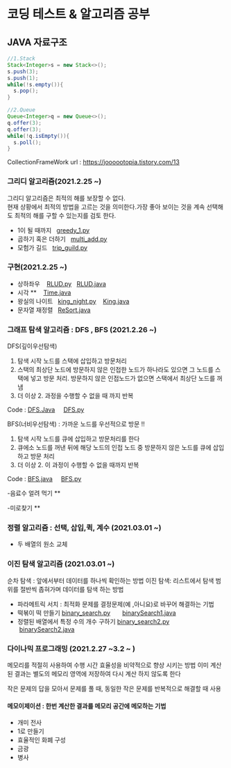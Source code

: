 
# 코딩 테스트 & 알고리즘 공부


## JAVA 자료구조
``` java
//1.Stack
Stack<Integer>s = new Stack<>();
s.push(3);
s.push(1);
while(!s.empty()){
  s.pop();
}
```
``` java
//2.Queue
Queue<Integer>q = new Queue<>();
q.offer(3);
q.offer(3);
while(!q.isEmpty()){
  s.poll();
}
```
CollectionFrameWork url : https://joooootopia.tistory.com/13


### 그리디 알고리즘(2021.2.25 ~)


그리디 알고리즘은 최적의 해를 보장할 수 없다.<br>
현재 상황에서 최적의 방법을 고르는 것을 의미한다.가장 좋아 보이는 것을 계속 선택해도 최적의
해를 구할 수 있는지를 검토 한다. 

- 1이 될 때까지 &nbsp;&nbsp;[greedy_1.py](https://github.com/sujin16/studycoding/blob/main/code/greedy_1.py)
- 곱하기 혹은 더하기 &nbsp;&nbsp;[multi_add.py](https://github.com/sujin16/studycoding/blob/main/code/multi_or_add.py)
- 모험가 길드 &nbsp;&nbsp;[trip_guild.py](https://github.com/sujin16/studycoding/blob/main/code/trip_guild.py)


### 구현(2021.2.25 ~)

- 상하좌우 &nbsp;&nbsp; [RLUD.py](https://github.com/sujin16/studycoding/blob/main/code/RLUD.py) &nbsp; [RLUD.java](https://github.com/sujin16/studycoding/blob/main/code/RLUD.java)
- 시각 ** &nbsp;&nbsp; [Time.java](https://github.com/sujin16/studycoding/blob/main/code/Time.java)
- 왕실의 나이트  &nbsp;&nbsp;[king_night.py](https://github.com/sujin16/studycoding/blob/main/code/king_night.py) &nbsp;&nbsp; [King.java](https://github.com/sujin16/studycoding/blob/main/code/King.java)
- 문자열 재정렬 &nbsp;&nbsp;[ReSort.java](https://github.com/sujin16/studycoding/blob/main/code/ReSort.java)



### 그래프 탐색 알고리즘 : DFS , BFS (2021.2.26 ~)

DFS(깊이우선탐색)
1. 탐색 시작 노드를 스택에 삽입하고 방문처리
2. 스택의 최상단 노드에 방문하지 않은 인접한 노드가 하나라도 있으면 그 노드를 스택에 넣고 방문 처리. 방문하지 않은 인접노드가 없으면 스택에서 최상단 노드를 꺼냄
3. 더  이상 2. 과정을 수행할 수 없을 때 까지 반복

Code : [DFS.Java](https://github.com/ndb796/python-for-coding-test/blob/master/5/8.java) &nbsp; &nbsp; [DFS.py](https://github.com/ndb796/python-for-coding-test/blob/master/5/8.py)

BFS(너비우선탐색) : 가까운 노드를 우선적으로 방문 !! 
1. 탐색 시작 노드를 큐에 삽입하고 방문처리를 한다
2. 큐에소 노드를 꺼낸 뒤에 해당 노드의 인접 노드 중 방문하지 않은 노드를 큐에 삽입하고 방문 처리
3. 더 이상 2. 이 과정이 수행할 수 없을 때까지 반복

Code : [BFS.java](https://github.com/ndb796/python-for-coding-test/blob/master/5/9.java) &nbsp; &nbsp; [BFS.py](https://github.com/ndb796/python-for-coding-test/blob/master/5/9.py)

-음료수 얼려 먹기 ** 


-미로찾기 ** 




### 정렬 알고리즘 : 선택, 삽입,퀵, 계수 (2021.03.01 ~)

- 두 배열의 원소 교체



### 이진 탐색 알고리즘 (2021.03.01 ~)
순차 탐색 : 앞에서부터 데이터를 하나씩 확인하는 방법
이진 탐색: 리스트에서 탐색 범위를 절반씩 좁혀가며 데이터를 탐색 하는 방법

- 파라메트릭 서치 : 최적화 문제를 결정문제(예 ,아니요)로 바꾸어 해결하는 기법
- 떡볶이 떡 만들기 [binary_search.py](https://github.com/sujin16/studycoding/blob/main/code/binary_search.py) &nbsp; &nbsp;&nbsp; &nbsp;[binarySearch1.java](https://github.com/sujin16/studycoding/blob/main/code/binarySearch1.java)
- 정렬된 배열에서 특정 수의 개수 구하기 [binary_search2.py](
https://github.com/sujin16/studycoding/blob/main/code/binary_search2.py) &nbsp; &nbsp;&nbsp; &nbsp;[binarySearch2.java](https://github.com/sujin16/studycoding/blob/main/code/binarySearch2.java)




### 다이나믹 프로그래밍 (2021.2.27 ~3.2 ~ ) 

메모리를 적절히 사용하여 수행 시간 효율성을 비약적으로 향상 시키는 방법
이미 계산된 결과는 별도의 메모리 영역에 저장하여 다시 계산 하지 않도록 한다

작은 문제의 답을 모아서 문제를 풀 때, 동일한 작은 문제를 반복적으로 해결할 때 사용

#### 메모이제이션 : 한번 계산한 결과를 메모리 공간에 메모하는 기법 
- 개미 전사
- 1로 만들기
- 효율적인 화폐 구성
- 금광
- 병사 


